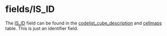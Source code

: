 # fields/IS_ID

The [IS_ID](is_id.md) field can be found in the [codelist_cube_description](../tables/codelist_cube_description.md) and [cellmaps](../tables/cellmaps.md) table. This is just an identifier field.
